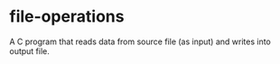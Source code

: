 # file-operations
A C program that reads data from source file (as input) and writes into output file.
